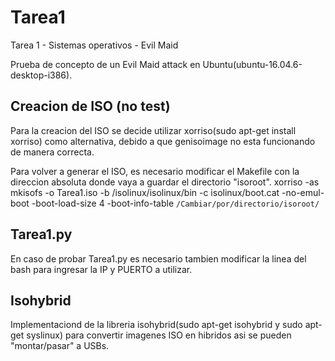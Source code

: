 # Tarea1
Tarea  1 - Sistemas operativos - Evil Maid

Prueba de concepto de un Evil Maid attack en Ubuntu(ubuntu-16.04.6-desktop-i386).

## Creacion de ISO (no test)
Para la creacion del ISO se decide utilizar xorriso(sudo apt-get install xorriso) como alternativa, debido a que genisoimage no esta funcionando de manera correcta.

Para volver a generar el ISO, es necesario modificar el Makefile con la direccion absoluta donde vaya a guardar el directorio "isoroot".
xorriso -as mkisofs -o Tarea1.iso -b /isolinux/isolinux/bin -c isolinux/boot.cat -no-emul-boot -boot-load-size 4 -boot-info-table `/Cambiar/por/directorio/isoroot/`

## Tarea1.py
En caso de probar Tarea1.py es necesario tambien modificar la linea del bash para ingresar la IP y PUERTO a utilizar.

## Isohybrid
Implementaciond de la libreria isohybrid(sudo apt-get isohybrid y sudo apt-get syslinux) para convertir imagenes ISO en hibridos asi se pueden "montar/pasar" a USBs.

